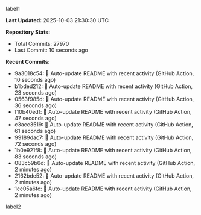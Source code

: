 
label1 
<!-- ACTIVITY_START -->
**Last Updated:** 2025-10-03 21:30:30 UTC

**Repository Stats:**
- Total Commits: 27970
- Last Commit: 10 seconds ago

**Recent Commits:**
- 9a3018c54: 🤖 Auto-update README with recent activity (GitHub Action, 10 seconds ago)
- b1bded212: 🤖 Auto-update README with recent activity (GitHub Action, 23 seconds ago)
- 0563f985d: 🤖 Auto-update README with recent activity (GitHub Action, 36 seconds ago)
- f10b40edf: 🤖 Auto-update README with recent activity (GitHub Action, 47 seconds ago)
- c3acc3519: 🤖 Auto-update README with recent activity (GitHub Action, 61 seconds ago)
- 99189dac7: 🤖 Auto-update README with recent activity (GitHub Action, 72 seconds ago)
- 1b0e921f8: 🤖 Auto-update README with recent activity (GitHub Action, 83 seconds ago)
- 083c59b6d: 🤖 Auto-update README with recent activity (GitHub Action, 2 minutes ago)
- 2162bde52: 🤖 Auto-update README with recent activity (GitHub Action, 2 minutes ago)
- 1cc05a6fc: 🤖 Auto-update README with recent activity (GitHub Action, 2 minutes ago)
<!-- ACTIVITY_END -->

label2
